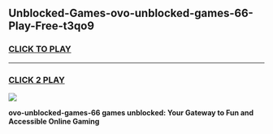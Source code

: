 
## Unblocked-Games-ovo-unblocked-games-66-Play-Free-t3qo9
<h3>
<a href="https://premium76.site?title=ovo-unblocked-games-66&ref=20M">CLICK TO PLAY</a></h3>
<hr>

<h3>
<a href="https://premium76.site?title=ovo-unblocked-games-66&ref=20M">CLICK 2 PLAY</a>
  
</h3>

<a href="https://premium76.site?title=ovo-unblocked-games-66&ref=19M"><img src="https://clearcache.store/games.png"></a>


**ovo-unblocked-games-66 games unblocked: Your Gateway to Fun and Accessible Online Gaming**
